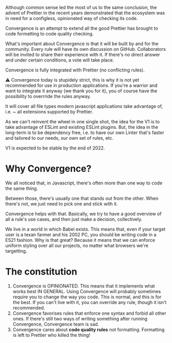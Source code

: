 Although common sense led the most of us to the same conclusion, the advent of Prettier in the
recent years demonstrated that the ecosystem was in need for a configless, opinionated way of
checking its code.

Convergence is an attempt to extend all the good Prettier has brought to code formatting to code
quality checking.

What's important about Convergence is that it will be built by and for the community. Every rule
will have its own discussion on GitHub. Collaborators will be invited to share their experience with
it. If there's no direct answer and under certain conditions, a vote will take place.

Convergence is fully integrated with Prettier (no conflicting rules).

⚠️ Convergence today is stupidely strict, this is why it is not yet recommended for use in
production applications. If you're a warrior and want to integrate it anyway (we thank you for it),
you of course have the possibility to overrride the rules anyway.

It will cover all file types modern javascript applications take advantage of, i.e. ~ all extensions
supported by Prettier.

As we can't reinvent the wheel in one single shot, the idea for the V1 is to take advantage of
ESLint and existing ESLint plugins. But, the idea in the long-term is to be dependency free, i.e. to
have our own Linter that's faster and tailored to our needs, our own set of rules, etc.

V1 is expected to be stable by the end of 2022.

# Why Convergence?

We all noticed that, in Javascript, there's often more than one way to code the same thing.

Between those, there's usually one that stands out from the other. When there's not, we just need to
pick one and stick with it.

Convergence helps with that. Basically, we try to have a good overview of all a rule's use cases,
and then just make a decision, collectively.

We live in a world in which Babel exists. This means that, even if your target user is a texan
farmer and his 2002 PC, you should be writing code in a ES21 fashion. Why is that great? Because it
means that we can enforce uniform styling over all our projects, no matter what browsers we're
targetting.

# The constitution

1. Convergence is OPINIONATED. This means that it implements what works best IN GENERAL. Using
   Convergence will probably sometimes require you to change the way you code. This is normal, and
   this is for the best. If you can't live with it, you can override any rule, though it isn't
   recommended.
2. Convergence favorises rules that enforce one syntax and forbid all other ones. If there's still
   two ways of writing something after running Convergence, Convergence team is sad.
3. Convergence cares about **code quality rules** not formatting. Formatting is left to Prettier who
   killed the thing!
